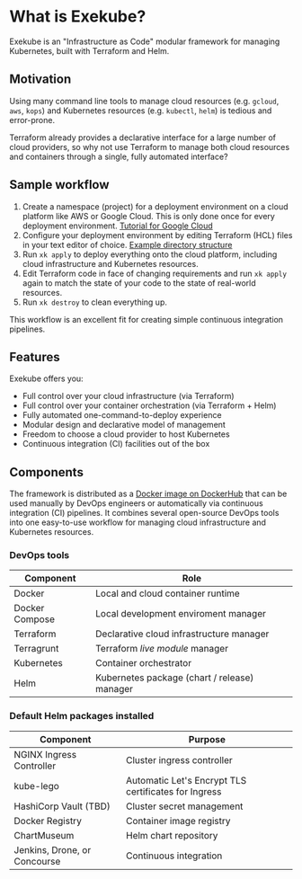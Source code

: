 # What is Exekube?

Exekube is an "Infrastructure as Code" modular framework for managing Kubernetes, built with Terraform and Helm.

## Motivation

Using many command line tools to manage cloud resources (e.g. `gcloud`, `aws`, `kops`) and Kubernetes resources (e.g. `kubectl`, `helm`) is tedious and error-prone.

Terraform already provides a declarative interface for a large number of cloud providers, so why not use Terraform to manage both cloud resources and containers through a single, fully automated interface?

## Sample workflow

1. Create a namespace (project) for a deployment environment on a cloud platform like AWS or Google Cloud. This is only done once for every deployment environment. [Tutorial for Google Cloud](/setup/gcp-gke/)
2. Configure your deployment environment by editing Terraform (HCL) files in your text editor of choice. [Example directory structure](https://github.com/ilyasotkov/exekube/tree/develop/live/prod)
3. Run `xk apply` to deploy everything onto the cloud platform, including cloud infrastructure and Kubernetes resources.
4. Edit Terraform code in face of changing requirements and run `xk apply` again to match the state of your code to the state of real-world resources.
5. Run `xk destroy` to clean everything up.

This workflow is an excellent fit for creating simple continuous integration pipelines.

## Features

Exekube offers you:

- Full control over your cloud infrastructure (via Terraform)
- Full control over your container orchestration (via Terraform + Helm)
- Fully automated one-command-to-deploy experience
- Modular design and declarative model of management
- Freedom to choose a cloud provider to host Kubernetes
- Continuous integration (CI) facilities out of the box

## Components

The framework is distributed as a [Docker image on DockerHub](/) that can be used manually by DevOps engineers or automatically via continuous integration (CI) pipelines. It combines several open-source DevOps tools into one easy-to-use workflow for managing cloud infrastructure and Kubernetes resources.

### DevOps tools

| Component | Role |
| --- | --- |
| Docker | Local and cloud container runtime |
| Docker Compose | Local development enviroment manager |
| Terraform | Declarative cloud infrastructure manager |
| Terragrunt | Terraform *live module* manager |
| Kubernetes | Container orchestrator |
| Helm | Kubernetes package (chart / release) manager |

### Default Helm packages installed

| Component | Purpose |
| --- | --- |
| NGINX Ingress Controller | Cluster ingress controller |
| kube-lego | Automatic Let's Encrypt TLS certificates for Ingress |
| HashiCorp Vault (TBD) | Cluster secret management |
| Docker Registry | Container image registry |
| ChartMuseum | Helm chart repository |
| Jenkins, Drone, or Concourse | Continuous integration |
